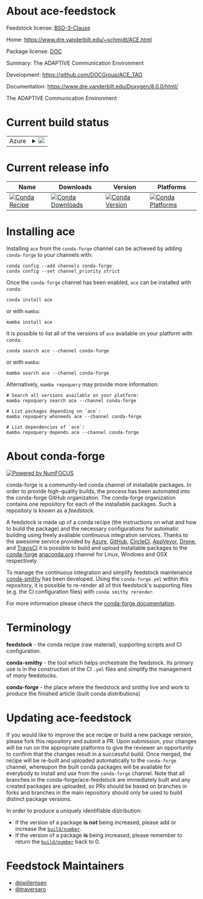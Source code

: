 About ace-feedstock
===================

Feedstock license: [BSD-3-Clause](https://github.com/conda-forge/ace-feedstock/blob/main/LICENSE.txt)

Home: https://www.dre.vanderbilt.edu/~schmidt/ACE.html

Package license: [DOC](https://github.com/DOCGroup/ACE_TAO/blob/master/ACE/COPYING)

Summary: The ADAPTIVE Communication Environment

Development: https://github.com/DOCGroup/ACE_TAO

Documentation: https://www.dre.vanderbilt.edu/Doxygen/8.0.0/html/

The ADAPTIVE Communication Environment

Current build status
====================


<table>
    
  <tr>
    <td>Azure</td>
    <td>
      <details>
        <summary>
          <a href="https://dev.azure.com/conda-forge/feedstock-builds/_build/latest?definitionId=10852&branchName=main">
            <img src="https://dev.azure.com/conda-forge/feedstock-builds/_apis/build/status/ace-feedstock?branchName=main">
          </a>
        </summary>
        <table>
          <thead><tr><th>Variant</th><th>Status</th></tr></thead>
          <tbody><tr>
              <td>linux_64</td>
              <td>
                <a href="https://dev.azure.com/conda-forge/feedstock-builds/_build/latest?definitionId=10852&branchName=main">
                  <img src="https://dev.azure.com/conda-forge/feedstock-builds/_apis/build/status/ace-feedstock?branchName=main&jobName=linux&configuration=linux%20linux_64_" alt="variant">
                </a>
              </td>
            </tr><tr>
              <td>linux_aarch64</td>
              <td>
                <a href="https://dev.azure.com/conda-forge/feedstock-builds/_build/latest?definitionId=10852&branchName=main">
                  <img src="https://dev.azure.com/conda-forge/feedstock-builds/_apis/build/status/ace-feedstock?branchName=main&jobName=linux&configuration=linux%20linux_aarch64_" alt="variant">
                </a>
              </td>
            </tr><tr>
              <td>linux_ppc64le</td>
              <td>
                <a href="https://dev.azure.com/conda-forge/feedstock-builds/_build/latest?definitionId=10852&branchName=main">
                  <img src="https://dev.azure.com/conda-forge/feedstock-builds/_apis/build/status/ace-feedstock?branchName=main&jobName=linux&configuration=linux%20linux_ppc64le_" alt="variant">
                </a>
              </td>
            </tr><tr>
              <td>osx_64</td>
              <td>
                <a href="https://dev.azure.com/conda-forge/feedstock-builds/_build/latest?definitionId=10852&branchName=main">
                  <img src="https://dev.azure.com/conda-forge/feedstock-builds/_apis/build/status/ace-feedstock?branchName=main&jobName=osx&configuration=osx%20osx_64_" alt="variant">
                </a>
              </td>
            </tr><tr>
              <td>win_64</td>
              <td>
                <a href="https://dev.azure.com/conda-forge/feedstock-builds/_build/latest?definitionId=10852&branchName=main">
                  <img src="https://dev.azure.com/conda-forge/feedstock-builds/_apis/build/status/ace-feedstock?branchName=main&jobName=win&configuration=win%20win_64_" alt="variant">
                </a>
              </td>
            </tr>
          </tbody>
        </table>
      </details>
    </td>
  </tr>
</table>

Current release info
====================

| Name | Downloads | Version | Platforms |
| --- | --- | --- | --- |
| [![Conda Recipe](https://img.shields.io/badge/recipe-ace-green.svg)](https://anaconda.org/conda-forge/ace) | [![Conda Downloads](https://img.shields.io/conda/dn/conda-forge/ace.svg)](https://anaconda.org/conda-forge/ace) | [![Conda Version](https://img.shields.io/conda/vn/conda-forge/ace.svg)](https://anaconda.org/conda-forge/ace) | [![Conda Platforms](https://img.shields.io/conda/pn/conda-forge/ace.svg)](https://anaconda.org/conda-forge/ace) |

Installing ace
==============

Installing `ace` from the `conda-forge` channel can be achieved by adding `conda-forge` to your channels with:

```
conda config --add channels conda-forge
conda config --set channel_priority strict
```

Once the `conda-forge` channel has been enabled, `ace` can be installed with `conda`:

```
conda install ace
```

or with `mamba`:

```
mamba install ace
```

It is possible to list all of the versions of `ace` available on your platform with `conda`:

```
conda search ace --channel conda-forge
```

or with `mamba`:

```
mamba search ace --channel conda-forge
```

Alternatively, `mamba repoquery` may provide more information:

```
# Search all versions available on your platform:
mamba repoquery search ace --channel conda-forge

# List packages depending on `ace`:
mamba repoquery whoneeds ace --channel conda-forge

# List dependencies of `ace`:
mamba repoquery depends ace --channel conda-forge
```


About conda-forge
=================

[![Powered by
NumFOCUS](https://img.shields.io/badge/powered%20by-NumFOCUS-orange.svg?style=flat&colorA=E1523D&colorB=007D8A)](https://numfocus.org)

conda-forge is a community-led conda channel of installable packages.
In order to provide high-quality builds, the process has been automated into the
conda-forge GitHub organization. The conda-forge organization contains one repository
for each of the installable packages. Such a repository is known as a *feedstock*.

A feedstock is made up of a conda recipe (the instructions on what and how to build
the package) and the necessary configurations for automatic building using freely
available continuous integration services. Thanks to the awesome service provided by
[Azure](https://azure.microsoft.com/en-us/services/devops/), [GitHub](https://github.com/),
[CircleCI](https://circleci.com/), [AppVeyor](https://www.appveyor.com/),
[Drone](https://cloud.drone.io/welcome), and [TravisCI](https://travis-ci.com/)
it is possible to build and upload installable packages to the
[conda-forge](https://anaconda.org/conda-forge) [anaconda.org](https://anaconda.org/)
channel for Linux, Windows and OSX respectively.

To manage the continuous integration and simplify feedstock maintenance
[conda-smithy](https://github.com/conda-forge/conda-smithy) has been developed.
Using the ``conda-forge.yml`` within this repository, it is possible to re-render all of
this feedstock's supporting files (e.g. the CI configuration files) with ``conda smithy rerender``.

For more information please check the [conda-forge documentation](https://conda-forge.org/docs/).

Terminology
===========

**feedstock** - the conda recipe (raw material), supporting scripts and CI configuration.

**conda-smithy** - the tool which helps orchestrate the feedstock.
                   Its primary use is in the construction of the CI ``.yml`` files
                   and simplify the management of *many* feedstocks.

**conda-forge** - the place where the feedstock and smithy live and work to
                  produce the finished article (built conda distributions)


Updating ace-feedstock
======================

If you would like to improve the ace recipe or build a new
package version, please fork this repository and submit a PR. Upon submission,
your changes will be run on the appropriate platforms to give the reviewer an
opportunity to confirm that the changes result in a successful build. Once
merged, the recipe will be re-built and uploaded automatically to the
`conda-forge` channel, whereupon the built conda packages will be available for
everybody to install and use from the `conda-forge` channel.
Note that all branches in the conda-forge/ace-feedstock are
immediately built and any created packages are uploaded, so PRs should be based
on branches in forks and branches in the main repository should only be used to
build distinct package versions.

In order to produce a uniquely identifiable distribution:
 * If the version of a package **is not** being increased, please add or increase
   the [``build/number``](https://docs.conda.io/projects/conda-build/en/latest/resources/define-metadata.html#build-number-and-string).
 * If the version of a package **is** being increased, please remember to return
   the [``build/number``](https://docs.conda.io/projects/conda-build/en/latest/resources/define-metadata.html#build-number-and-string)
   back to 0.

Feedstock Maintainers
=====================

* [@jwillemsen](https://github.com/jwillemsen/)
* [@traversaro](https://github.com/traversaro/)

